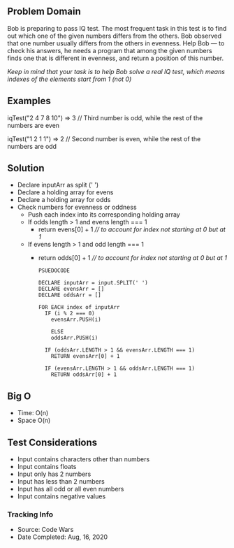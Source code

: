 ## Problem Domain

Bob is preparing to pass IQ test. The most frequent task in this test is to find out which one of the given numbers differs from the others. Bob observed that one number usually differs from the others in evenness. Help Bob — to check his answers, he needs a program that among the given numbers finds one that is different in evenness, and return a position of this number.

*Keep in mind that your task is to help Bob solve a real IQ test, which means indexes of the elements start from 1 (not 0)*

## Examples

iqTest("2 4 7 8 10") => 3 // Third number is odd, while the rest of the numbers are even

iqTest("1 2 1 1") => 2 // Second number is even, while the rest of the numbers are odd

## Solution

- Declare inputArr as split (' ')
- Declare a holding array for evens
- Declare a holding array for odds
- Check numbers for evenness or oddness
  - Push each index into its corresponding holding array
  - If odds length > 1 and evens length === 1
    - return evens[0] + 1   *// to account for index not starting at 0 but at 1*
  - If evens length > 1 and odd length === 1
    - return odds[0] + 1   *// to account for index not starting at 0 but at 1*

          PSUEDOCODE 

          DECLARE inputArr = input.SPLIT(' ')
          DECLARE evensArr = []
          DECLARE oddsArr = []

          FOR EACH index of inputArr
            IF (i % 2 === 0)
              evensArr.PUSH(i)

              ELSE
              oddsArr.PUSH(i)
            
            IF (oddsArr.LENGTH > 1 && evensArr.LENGTH === 1)
              RETURN evensArr[0] + 1

            IF (evensArr.LENGTH > 1 && oddsArr.LENGTH === 1)
              RETURN oddsArr[0] + 1

## Big O 
- Time: O(n)
- Space O(n)
    
## Test Considerations

- Input contains characters other than numbers
- Input contains floats
- Input only has 2 numbers
- Input has less than 2 numbers
- Input has all odd or all even numbers
- Input contains negative values

### Tracking Info

- Source: Code Wars
- Date Completed: Aug, 16, 2020